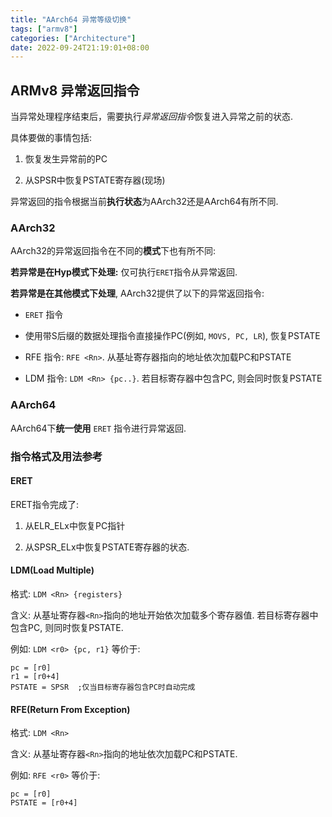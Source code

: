 ```yaml
---
title: "AArch64 异常等级切换"
tags: ["armv8"]
categories: ["Architecture"]
date: 2022-09-24T21:19:01+08:00
---
```


## ARMv8 异常返回指令

当异常处理程序结束后，需要执行*异常返回指令*恢复进入异常之前的状态.

具体要做的事情包括:

1. 恢复发生异常前的PC

2. 从SPSR中恢复PSTATE寄存器(现场)

异常返回的指令根据当前**执行状态**为AArch32还是AArch64有所不同.

### AArch32 

AArch32的异常返回指令在不同的**模式**下也有所不同:

**若异常是在Hyp模式下处理:** 仅可执行`ERET`指令从异常返回.

**若异常是在其他模式下处理**, AArch32提供了以下的异常返回指令:

- `ERET` 指令
- 使用带S后缀的数据处理指令直接操作PC(例如, `MOVS, PC, LR`), 恢复PSTATE

- RFE 指令: `RFE <Rn>`. 从基址寄存器<Rn>指向的地址依次加载PC和PSTATE

- LDM 指令: `LDM <Rn> {pc..}`. 若目标寄存器中包含PC, 则会同时恢复PSTATE

### AArch64

AArch64下**统一使用** `ERET` 指令进行异常返回.

### 指令格式及用法参考

#### ERET

ERET指令完成了:

1. 从ELR_ELx中恢复PC指针

2. 从SPSR_ELx中恢复PSTATE寄存器的状态.

#### LDM(Load Multiple)

格式:  `LDM <Rn> {registers}`

含义:  从基址寄存器`<Rn>`指向的地址开始依次加载多个寄存器值. 若目标寄存器中包含PC, 则同时恢复PSTATE.

例如:  `LDM <r0> {pc, r1}` 等价于: 

```assembly
pc = [r0]
r1 = [r0+4]
PSTATE = SPSR  ;仅当目标寄存器包含PC时自动完成
```

#### RFE(Return From Exception)

格式:  `LDM <Rn> `

含义:  从基址寄存器`<Rn>`指向的地址依次加载PC和PSTATE. 

例如:  `RFE <r0>` 等价于: 

```ass
pc = [r0]
PSTATE = [r0+4]
```